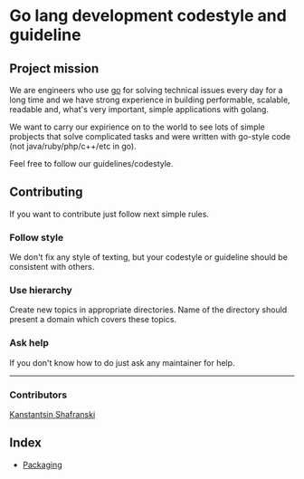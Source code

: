 # Go lang development codestyle and guideline

## Project mission

We are engineers who use [go](https://golang.org) for solving technical issues every day for a long time and we have strong experience in building performable, scalable, readable and, what's very important, simple applications with golang.

We want to carry our expirience on to the world to see lots of simple probjects that solve complicated tasks and were written with go-style code (not java/ruby/php/c++/etc in go).

Feel free to follow our guidelines/codestyle.

## Contributing

If you want to contribute just follow next simple rules.

### Follow style

We don't fix any style of texting, but your codestyle or guideline should be consistent with others.

### Use hierarchy

Create new topics in appropriate directories. Name of the directory should present a domain which covers these topics.

### Ask help

If you don't know how to do just ask any maintainer for help.

---

### Contributors

[Kanstantsin Shafranski](https://github.com/kostassh)

## Index

- [Packaging](packaging)
